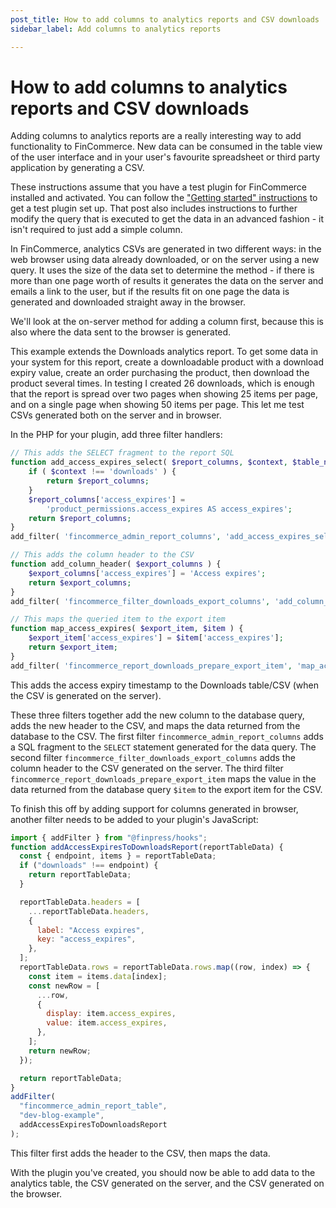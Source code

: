 ```yaml
---
post_title: How to add columns to analytics reports and CSV downloads
sidebar_label: Add columns to analytics reports

---
```


# How to add columns to analytics reports and CSV downloads

Adding columns to analytics reports are a really interesting way to add functionality to FinCommerce. New data can be consumed in the table view of the user interface and in your user's favourite spreadsheet or third party application by generating a CSV.

These instructions assume that you have a test plugin for FinCommerce installed and activated. You can follow the ["Getting started" instructions](extending-fincommerce-admin-reports.md) to get a test plugin set up. That post also includes instructions to further modify the query that is executed to get the data in an advanced fashion - it isn't required to just add a simple column.

In FinCommerce, analytics CSVs are generated in two different ways: in the web browser using data already downloaded, or on the server using a new query. It uses the size of the data set to determine the method - if there is more than one page worth of results it generates the data on the server and emails a link to the user, but if the results fit on one page the data is generated and downloaded straight away in the browser.

We'll look at the on-server method for adding a column first, because this is also where the data sent to the browser is generated.

This example extends the Downloads analytics report. To get some data in your system for this report, create a downloadable product with a download expiry value, create an order purchasing the product, then download the product several times. In testing I created 26 downloads, which is enough that the report is spread over two pages when showing 25 items per page, and on a single page when showing 50 items per page. This let me test CSVs generated both on the server and in browser.

In the PHP for your plugin, add three filter handlers:

```php
// This adds the SELECT fragment to the report SQL
function add_access_expires_select( $report_columns, $context, $table_name ) {
	if ( $context !== 'downloads' ) {
		return $report_columns;
	}
	$report_columns['access_expires'] =
		'product_permissions.access_expires AS access_expires';
	return $report_columns;
}
add_filter( 'fincommerce_admin_report_columns', 'add_access_expires_select', 10, 3 );

// This adds the column header to the CSV
function add_column_header( $export_columns ) {
	$export_columns['access_expires'] = 'Access expires';
	return $export_columns;
}
add_filter( 'fincommerce_filter_downloads_export_columns', 'add_column_header' );

// This maps the queried item to the export item
function map_access_expires( $export_item, $item ) {
	$export_item['access_expires'] = $item['access_expires'];
	return $export_item;
}
add_filter( 'fincommerce_report_downloads_prepare_export_item', 'map_access_expires', 10, 2 );
```

This adds the access expiry timestamp to the Downloads table/CSV (when the CSV is generated on the server).

These three filters together add the new column to the database query, adds the new header to the CSV, and maps the data returned from the database to the CSV. The first filter `fincommerce_admin_report_columns` adds a SQL fragment to the `SELECT` statement generated for the data query. The second filter `fincommerce_filter_downloads_export_columns` adds the column header to the CSV generated on the server. The third filter `fincommerce_report_downloads_prepare_export_item` maps the value in the data returned from the database query `$item` to the export item for the CSV.

To finish this off by adding support for columns generated in browser, another filter needs to be added to your plugin's JavaScript:

```js
import { addFilter } from "@finpress/hooks";
function addAccessExpiresToDownloadsReport(reportTableData) {
  const { endpoint, items } = reportTableData;
  if ("downloads" !== endpoint) {
    return reportTableData;
  }

  reportTableData.headers = [
    ...reportTableData.headers,
    {
      label: "Access expires",
      key: "access_expires",
    },
  ];
  reportTableData.rows = reportTableData.rows.map((row, index) => {
    const item = items.data[index];
    const newRow = [
      ...row,
      {
        display: item.access_expires,
        value: item.access_expires,
      },
    ];
    return newRow;
  });

  return reportTableData;
}
addFilter(
  "fincommerce_admin_report_table",
  "dev-blog-example",
  addAccessExpiresToDownloadsReport
);
```

This filter first adds the header to the CSV, then maps the data.

With the plugin you've created, you should now be able to add data to the analytics table, the CSV generated on the server, and the CSV generated on the browser.
